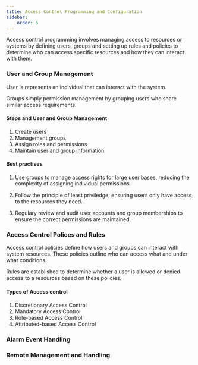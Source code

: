 ```yaml
---
title: Access Control Programming and Configuration
sidebar:
    order: 6
---
```


Access control programming involves managing access to resources or systems by
defining users, groups and setting up rules and policies to determine who can 
access specific resources and how they can interact with them.

### User and Group Management

User is represents an individual that can interact with the system.

Groups simply permission management by grouping users who share similar access
requirements.

#### Steps and User and Group Management

1. Create users
2. Management groups
3. Assign roles and permissions
4. Maintain user and group information

#### Best practises

1. Use groups to manage access rights for large user bases, reducing the complexity
of assigning individual permissions.

2. Follow the principle of least priviledge, ensuring users only have access to 
the resources they need.

3. Regulary review and audit user accounts and group memberships to ensure the
correct permissions are maintained.

### Access Control Polices and Rules

Access control policies define how users and groups can interact with system 
resources. These policies outline who can access what and under what conditions.

Rules are established to determine whether a user is allowed or denied access
to a resources based on these policies.

#### Types of Access control

1. Discretionary Access Control
2. Mandatory Access Control
3. Role-based Access Control
4. Attributed-based Access Control

### Alarm Event Handling

### Remote Management and Handling
